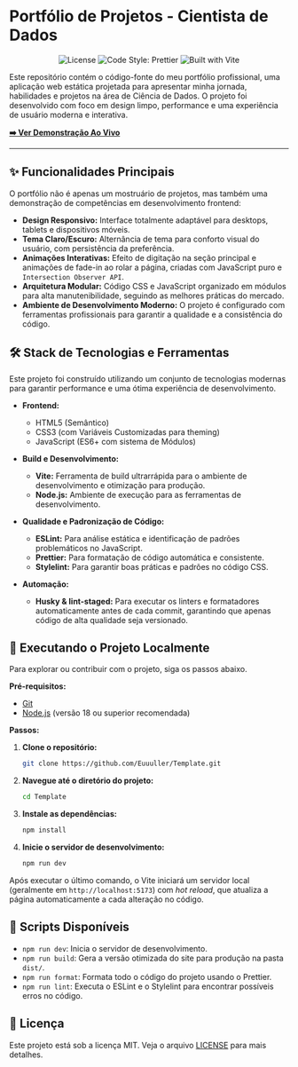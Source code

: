 # Portfólio de Projetos - Cientista de Dados

<p align="center">
  <img src="https://img.shields.io/badge/license-MIT-blue.svg" alt="License">
  <img src="https://img.shields.io/badge/code_style-prettier-ff69b4.svg" alt="Code Style: Prettier">
  <img src="https://img.shields.io/badge/built%20with-Vite-646CFF.svg" alt="Built with Vite">
</p>

Este repositório contém o código-fonte do meu portfólio profissional, uma aplicação web estática projetada para apresentar minha jornada, habilidades e projetos na área de Ciência de Dados. O projeto foi desenvolvido com foco em design limpo, performance e uma experiência de usuário moderna e interativa.

**[➡️ Ver Demonstração Ao Vivo](https://euuuller.github.io/Template/)**

---

<!--
## 📸 Screenshot

(Recomendo que você tire um print da sua página e coloque aqui!)

![Screenshot do Portfólio](./docs/screenshot.png)

-->

## ✨ Funcionalidades Principais

O portfólio não é apenas um mostruário de projetos, mas também uma demonstração de competências em desenvolvimento frontend:

- **Design Responsivo:** Interface totalmente adaptável para desktops, tablets e dispositivos móveis.
- **Tema Claro/Escuro:** Alternância de tema para conforto visual do usuário, com persistência da preferência.
- **Animações Interativas:** Efeito de digitação na seção principal e animações de fade-in ao rolar a página, criadas com JavaScript puro e `Intersection Observer API`.
- **Arquitetura Modular:** Código CSS e JavaScript organizado em módulos para alta manutenibilidade, seguindo as melhores práticas do mercado.
- **Ambiente de Desenvolvimento Moderno:** O projeto é configurado com ferramentas profissionais para garantir a qualidade e a consistência do código.

## 🛠️ Stack de Tecnologias e Ferramentas

Este projeto foi construído utilizando um conjunto de tecnologias modernas para garantir performance e uma ótima experiência de desenvolvimento.

- **Frontend:**
  - HTML5 (Semântico)
  - CSS3 (com Variáveis Customizadas para theming)
  - JavaScript (ES6+ com sistema de Módulos)

- **Build e Desenvolvimento:**
  - **Vite:** Ferramenta de build ultrarrápida para o ambiente de desenvolvimento e otimização para produção.
  - **Node.js:** Ambiente de execução para as ferramentas de desenvolvimento.

- **Qualidade e Padronização de Código:**
  - **ESLint:** Para análise estática e identificação de padrões problemáticos no JavaScript.
  - **Prettier:** Para formatação de código automática e consistente.
  - **Stylelint:** Para garantir boas práticas e padrões no código CSS.

- **Automação:**
  - **Husky & lint-staged:** Para executar os linters e formatadores automaticamente antes de cada commit, garantindo que apenas código de alta qualidade seja versionado.

## 🚀 Executando o Projeto Localmente

Para explorar ou contribuir com o projeto, siga os passos abaixo.

**Pré-requisitos:**

- [Git](https://git-scm.com/)
- [Node.js](https://nodejs.org/) (versão 18 ou superior recomendada)

**Passos:**

1.  **Clone o repositório:**

    ```sh
    git clone https://github.com/Euuuller/Template.git
    ```

2.  **Navegue até o diretório do projeto:**

    ```sh
    cd Template
    ```

3.  **Instale as dependências:**

    ```sh
    npm install
    ```

4.  **Inicie o servidor de desenvolvimento:**
    ```sh
    npm run dev
    ```

Após executar o último comando, o Vite iniciará um servidor local (geralmente em `http://localhost:5173`) com _hot reload_, que atualiza a página automaticamente a cada alteração no código.

## 📜 Scripts Disponíveis

- `npm run dev`: Inicia o servidor de desenvolvimento.
- `npm run build`: Gera a versão otimizada do site para produção na pasta `dist/`.
- `npm run format`: Formata todo o código do projeto usando o Prettier.
- `npm run lint`: Executa o ESLint e o Stylelint para encontrar possíveis erros no código.

## 📄 Licença

Este projeto está sob a licença MIT. Veja o arquivo [LICENSE](./LICENSE) para mais detalhes.
